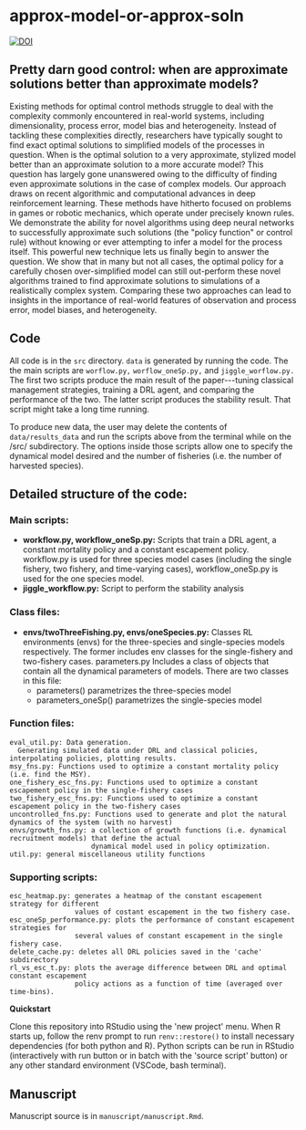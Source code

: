 # approx-model-or-approx-soln



[![DOI](https://zenodo.org/badge/572256056.svg)](https://zenodo.org/badge/latestdoi/572256056) 




## Pretty darn good control: when are approximate solutions better than approximate models?


Existing methods for optimal control methods struggle to deal with the
complexity commonly encountered in real-world systems, including
dimensionality, process error, model bias and heterogeneity.  Instead
of tackling these complexities directly, researchers have typically
sought to find exact optimal solutions to simplified models of the
processes in question. When is the optimal solution to a very
approximate, stylized model better than an approximate solution to a
more accurate model? This question has largely gone unanswered owing
to the difficulty of finding even approximate solutions in the case of
complex models.  Our approach draws on recent algorithmic and
computational advances in deep reinforcement learning. These methods
have hitherto focused on problems in games or robotic mechanics, which
operate under precisely known rules. We demonstrate the ability for
novel algorithms using deep neural networks to successfully
approximate such solutions (the "policy function" or control rule)
without knowing or ever attempting to infer a model for the process
itself. This powerful new technique lets us finally begin to answer
the question. We show that in many but not all cases, the optimal
policy for a carefully chosen over-simplified model can still
out-perform these novel algorithms trained to find approximate
solutions to simulations of a realistically complex system. Comparing
these two approaches can lead to insights in the importance of
real-world features of observation and process error, model biases,
and heterogeneity.

## Code

All code is in the `src` directory. `data` is generated by running the code.
The the main scripts are `worflow.py,` `worflow_oneSp.py,` and `jiggle_worflow.py.`
The first two scripts produce the main result of the paper---tuning classical 
management strategies, training a DRL agent, and comparing the performance of 
the two. The latter script produces the stability result. That script might
take a long time running.

To produce new data, the user may delete the contents of `data/results_data` 
and run the scripts above from the terminal while on the /src/ subdirectory. The 
options inside those scripts allow one to specify the dynamical model desired and 
the number of fisheries (i.e. the number of harvested species).

## Detailed structure of the code: 

### Main scripts:

  + **workflow.py, workflow_oneSp.py:**
    Scripts that train a DRL agent, a constant mortality policy and a constant escapement policy.
    workflow.py is used for three species model cases (including the single fishery, two fishery, and time-varying cases),
    workflow_oneSp.py is used for the one species model.
  + **jiggle_workflow.py:**
    Script to perform the stability analysis

### Class files:

  + **envs/twoThreeFishing.py, envs/oneSpecies.py:**
    Classes RL environments (envs) for the three-species and single-species models respectively. The former includes
    env classes for the single-fishery and two-fishery cases.
  parameters.py
    Includes a class of objects that contain all the dynamical parameters of models. There are two classes in this file:
    - parameters() parametrizes the three-species model
    - parameters_oneSp() parametrizes the single-species model

### Function files:

    eval_util.py: Data generation.
      Generating simulated data under DRL and classical policies, interpolating policies, plotting results.
    msy_fns.py: Functions used to optimize a constant mortality policy (i.e. find the MSY).
    one_fishery_esc_fns.py: Functions used to optimize a constant escapement policy in the single-fishery cases
    two_fishery_esc_fns.py: Functions used to optimize a constant escapement policy in the two-fishery cases
    uncontrolled_fns.py: Functions used to generate and plot the natural dynamics of the system (with no harvest)
    envs/growth_fns.py: a collection of growth functions (i.e. dynamical recruitment models) that define the actual
                        dynamical model used in policy optimization.
    util.py: general miscellaneous utility functions

### Supporting scripts:

    esc_heatmap.py: generates a heatmap of the constant escapement strategy for different
                    values of costant escapement in the two fishery case.
    esc_oneSp_performance.py: plots the performance of constant escapement strategies for
                    several values of constant escapement in the single fishery case.
    delete_cache.py: deletes all DRL policies saved in the 'cache' subdirectory
    rl_vs_esc_t.py: plots the average difference between DRL and optimal constant escapement
                    policy actions as a function of time (averaged over time-bins).

**Quickstart**

Clone this repository into RStudio using the 'new project' menu.  When R starts up, follow the renv prompt to
run `renv::restore()` to install necessary dependencies (for both python and R). Python scripts can
be run in RStudio (interactively with run button or in batch with the 'source script' button) or any
other standard environment (VSCode, bash terminal).  

## Manuscript

Manuscript source is in `manuscript/manuscript.Rmd`.  
